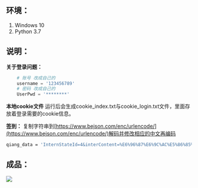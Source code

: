 ## 环境：

 1. Windows 10 
 2. Python 3.7

## 说明：
**关于登录问题：**
```python
    # 账号 改成自己的
    username = '123456789'
    # 密码 改成自己的
    UserPwd = '********'
```
**本地cookie文件**
运行后会生成cookie_index.txt与cookie_login.txt文件，里面存放着登录需要的cookie信息。

**签到：**
复制字符串到[https://www.bejson.com/enc/urlencode/](https://www.bejson.com/enc/urlencode/)解码并修改相应的中文再编码
```bash
qiang_data = 'InternStateId=4&interContent=%E6%96%87%E6%9C%AC%E5%86%85%E5%AE%B9&logImg=&posAddress=%E5%9C%B0%E5%9D%80&posLong=%E7%BB%8F%E7%BA%AC%E5%BA%A6&posLati=%E7%BB%8F%E7%BA%AC%E5%BA%A6&locationType=1&ArticleId=0'
```

## 成品：
<p><img src="https://img-blog.csdnimg.cn/20200702213621430.png" /></p>
